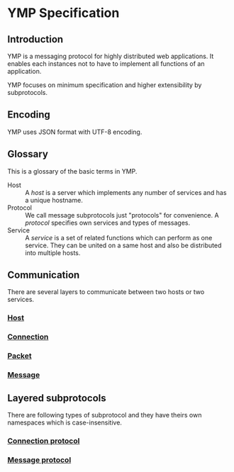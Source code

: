 # YMP Specification

## Introduction

YMP is a messaging protocol for highly distributed web applications.
It enables each instances not to have to implement all functions of an application.

YMP focuses on minimum specification and higher extensibility by subprotocols.


## Encoding

YMP uses JSON format with UTF-8 encoding.


## Glossary

This is a glossary of the basic terms in YMP.

<dl>
<dt>Host
<dd>
A <i>host</i> is a server which implements any number of services and has a unique hostname.
</dd>

<dt>Protocol
<dd>
We call message subprotocols just "protocols" for convenience.
A <i>protocol</i> specifies own services and types of messages.
</dd>

<dt>Service
<dd>
A <i>service</i> is a set of related functions which can perform as one service.
They can be united on a same host and also be distributed into multiple hosts.
</dd>
</dl>


## Communication

There are several layers to communicate between two hosts or two services.

### [Host](host.md)

### [Connection](connection.md)

### [Packet](packet.md)

### [Message](message.md)


## Layered subprotocols

There are following types of subprotocol and they have theirs own namespaces which is case-insensitive.

### [Connection protocol](connection-protocol.md)

### [Message protocol](message-protocol.md)
